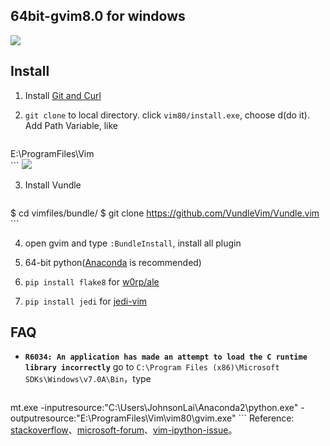 ## 64bit-gvim8.0 for windows

![](http://i.imgur.com/rkgpGFY.png)

## Install 
 1. Install [Git and Curl](https://github.com/VundleVim/Vundle.vim/wiki/Vundle-for-Windows)
 
 2. ``git clone`` to local directory. click ``vim80/install.exe``, choose d(do it). Add Path Variable, like
    ```
E:\ProgramFiles\Vim\
    ```
![](http://www.jhonsonlai.com/media/markdownx/img/5c2dd2bd-e2ed-40a1-bfe9-305ef131eb44.PNG)

 3. Install Vundle
    ```
$ cd vimfiles/bundle/
$ git clone https://github.com/VundleVim/Vundle.vim
    ```

 4.  open gvim and type ``:BundleInstall``, install all plugin
 
 5.  64-bit python([Anaconda](https://mirrors.tuna.tsinghua.edu.cn/anaconda/archive/) is recommended)
 
 6. ``pip install flake8`` for [w0rp/ale](https://github.com/w0rp/ale)
 7. ``pip install jedi`` for [jedi-vim](https://github.com/davidhalter/jedi-vim)

## FAQ

  * **``R6034: An application has made an attempt to load the C runtime library incorrectly``**
go to ``C:\Program Files (x86)\Microsoft SDKs\Windows\v7.0A\Bin``，type
    ```
mt.exe -inputresource:"C:\Users\JohnsonLai\Anaconda2\python.exe" -outputresource:"E:\ProgramFiles\Vim\vim80\gvim.exe"
    ```
Reference: [stackoverflow](http://stackoverflow.com/questions/9764341/runtime-error-with-vim-omnicompletion)、[microsoft-forum](https://social.msdn.microsoft.com/Forums/windowsdesktop/en-US/89419579-0097-45b3-b983-b8c24d0ff538/where-do-i-get-mtexe?forum=windowssecurity)、[vim-ipython-issue](https://github.com/ivanov/vim-ipython/issues/20)。
